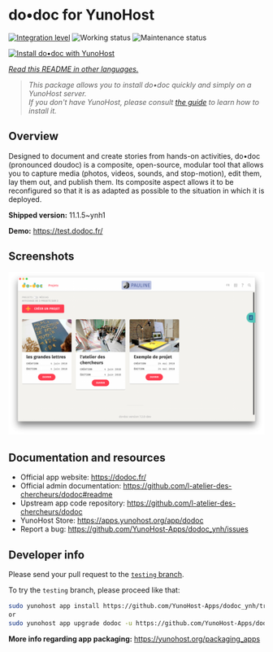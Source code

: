 <!--
N.B.: This README was automatically generated by <https://github.com/YunoHost/apps/tree/master/tools/readme_generator>
It shall NOT be edited by hand.
-->

# do•doc for YunoHost

[![Integration level](https://dash.yunohost.org/integration/dodoc.svg)](https://ci-apps.yunohost.org/ci/apps/dodoc/) ![Working status](https://ci-apps.yunohost.org/ci/badges/dodoc.status.svg) ![Maintenance status](https://ci-apps.yunohost.org/ci/badges/dodoc.maintain.svg)

[![Install do•doc with YunoHost](https://install-app.yunohost.org/install-with-yunohost.svg)](https://install-app.yunohost.org/?app=dodoc)

*[Read this README in other languages.](./ALL_README.md)*

> *This package allows you to install do•doc quickly and simply on a YunoHost server.*  
> *If you don't have YunoHost, please consult [the guide](https://yunohost.org/install) to learn how to install it.*

## Overview

Designed to document and create stories from hands-on activities, do•doc (pronounced doudoc) is a composite, open-source, modular tool that allows you to capture media (photos, videos, sounds, and stop-motion), edit them, lay them out, and publish them. Its composite aspect allows it to be reconfigured so that it is as adapted as possible to the situation in which it is deployed.

**Shipped version:** 11.1.5~ynh1

**Demo:** <https://test.dodoc.fr/>

## Screenshots

![Screenshot of do•doc](./doc/screenshots/screenshot.png)

## Documentation and resources

- Official app website: <https://dodoc.fr/>
- Official admin documentation: <https://github.com/l-atelier-des-chercheurs/dodoc#readme>
- Upstream app code repository: <https://github.com/l-atelier-des-chercheurs/dodoc>
- YunoHost Store: <https://apps.yunohost.org/app/dodoc>
- Report a bug: <https://github.com/YunoHost-Apps/dodoc_ynh/issues>

## Developer info

Please send your pull request to the [`testing` branch](https://github.com/YunoHost-Apps/dodoc_ynh/tree/testing).

To try the `testing` branch, please proceed like that:

```bash
sudo yunohost app install https://github.com/YunoHost-Apps/dodoc_ynh/tree/testing --debug
or
sudo yunohost app upgrade dodoc -u https://github.com/YunoHost-Apps/dodoc_ynh/tree/testing --debug
```

**More info regarding app packaging:** <https://yunohost.org/packaging_apps>
